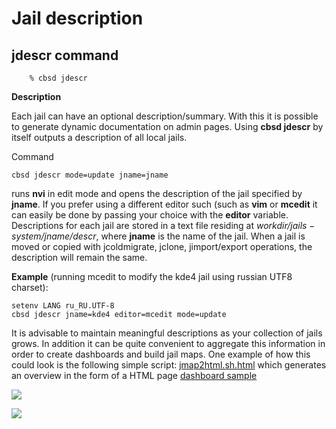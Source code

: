 # Jail description

## jdescr command

```
	% cbsd jdescr
```

**Description**

Each jail can have an optional description/summary. With this it is possible to generate dynamic documentation on admin pages. Using **cbsd jdescr** by itself outputs a description of all local jails.

Command

```
cbsd jdescr mode=update jname=jname
```

runs **nvi** in edit mode and opens the description of the jail specified by **jname**. If you prefer using a different editor such (such as **vim** or **mcedit** it can easily be done by passing your choice with the **editor** variable. Descriptions for each jail are stored in a text file residing at _$workdir/jails-system/$jname/descr_, where **jname** is the name of the jail. When a jail is moved or copied with jcoldmigrate, jclone, jimport/export operations, the description will remain the same.

**Example** (running mcedit to modify the kde4 jail using russian UTF8 charset):

```
setenv LANG ru_RU.UTF-8
cbsd jdescr jname=kde4 editor=mcedit mode=update
```

It is advisable to maintain meaningful descriptions as your collection of jails grows. In addition it can be quite convenient to aggregate this information in order to create dashboards and build jail maps. One example of how this could look is the following simple script: [jmap2html.sh.html](http://www.convectix.com/en/misc/jmap2html.sh.html) which generates an overview in the form of a HTML page [dashboard sample](http://www.convectix.com/en/misc/dashboard/index.html)

![](http://www.convectix.com/img/jdescr1.png)

![](http://www.convectix.com/img/jdescr2.png)


